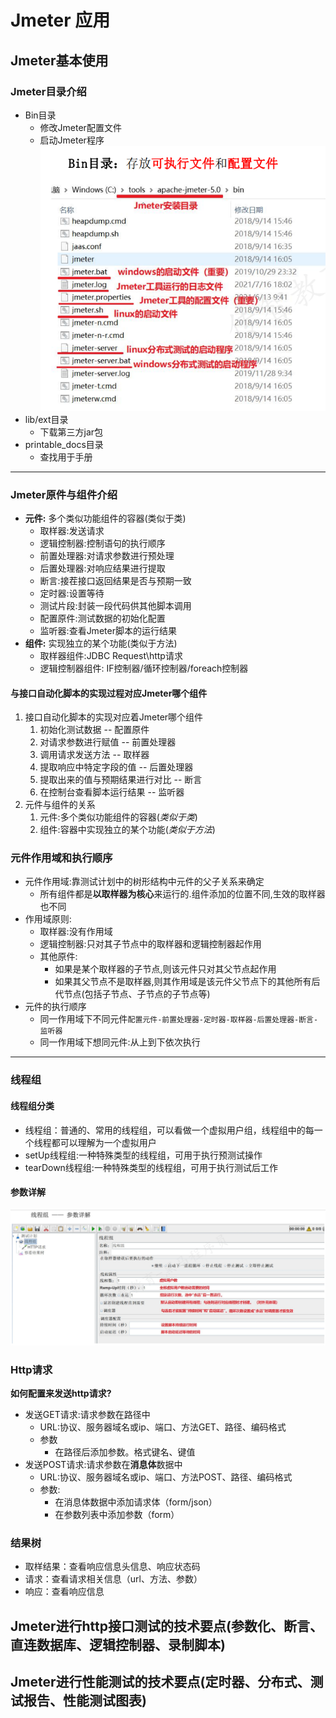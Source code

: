 # Jmeter 应用
## Jmeter基本使用
### Jmeter目录介绍
* Bin目录
  * 修改Jmeter配置文件
  * 启动Jmeter程序
<br>![img_6.png](img_6.png)<br>
* lib/ext目录
  * 下载第三方jar包
* printable_docs目录
  * 查找用于手册
***
### Jmeter原件与组件介绍
* **元件:** 多个类似功能组件的容器(类似于类)
  * 取样器:发送请求
  * 逻辑控制器:控制语句的执行顺序
  * 前置处理器:对请求参数进行预处理
  * 后置处理器:对响应结果进行提取
  * 断言:接茬接口返回结果是否与预期一致
  * 定时器:设置等待
  * 测试片段:封装一段代码供其他脚本调用
  * 配置原件:测试数据的初始化配置
  * 监听器:查看Jmeter脚本的运行结果
* **组件:** 实现独立的某个功能(类似于方法) 
  * 取样器组件:JDBC Request\http请求
  * 逻辑控制器组件: IF控制器/循环控制器/foreach控制器
#### 与接口自动化脚本的实现过程对应Jmeter哪个组件
1. 接口自动化脚本的实现对应着Jmeter哪个组件
   1. 初始化测试数据  -- 配置原件
   2. 对请求参数进行赋值 -- 前置处理器
   3. 调用请求发送方法 -- 取样器
   4. 提取响应中特定字段的值 -- 后置处理器
   5. 提取出来的值与预期结果进行对比 -- 断言
   6. 在控制台查看脚本运行结果 -- 监听器
2. 元件与组件的关系
   1. 元件:多个类似功能组件的容器(_类似于类_)
   2. 组件:容器中实现独立的某个功能(_类似于方法_)
### 元件作用域和执行顺序
* 元件作用域:靠测试计划中的树形结构中元件的父子关系来确定
  * 所有组件都是**以取样器为核心**来运行的.组件添加的位置不同,生效的取样器也不同
* 作用域原则:
  * 取样器:没有作用域
  * 逻辑控制器:只对其子节点中的取样器和逻辑控制器起作用
  * 其他原件:
    * 如果是某个取样器的子节点,则该元件只对其父节点起作用
    * 如果其父节点不是取样器,则其作用域是该元件父节点下的其他所有后代节点(包括子节点、子节点的子节点等)
* 元件的执行顺序
  * 同一作用域下不同元件`配置元件-前置处理器-定时器-取样器-后置处理器-断言-监听器`
  * 同一作用域下想同元件:从上到下依次执行
***
### 线程组
#### 线程组分类
  * 线程组：普通的、常用的线程组，可以看做一个虚拟用户组，线程组中的每一个线程都可以理解为一个虚拟用户
  * setUp线程组:一种特殊类型的线程组，可用于执行预测试操作
  * tearDown线程组:一种特殊类型的线程组，可用于执行测试后工作
#### 参数详解
![img_7.png](img_7.png)
### Http请求
**如何配置来发送http请求?**
* 发送GET请求:请求参数在路径中
  * URL:协议、服务器域名或ip、端口、方法GET、路径、编码格式
  * 参数
    * 在路径后添加参数。格式键名、键值
* 发送POST请求:请求参数在**消息体**数据中
  * URL:协议、服务器域名或ip、端口、方法POST、路径、编码格式
  * 参数:
    * 在消息体数据中添加请求体（form/json）
    * 在参数列表中添加参数（form）
### 结果树
* 取样结果：查看响应信息头信息、响应状态码
* 请求：查看请求相关信息（url、方法、参数）
* 响应：查看响应信息


## Jmeter进行http接口测试的技术要点(参数化、断言、直连数据库、逻辑控制器、录制脚本)
## Jmeter进行性能测试的技术要点(定时器、分布式、测试报告、性能测试图表)